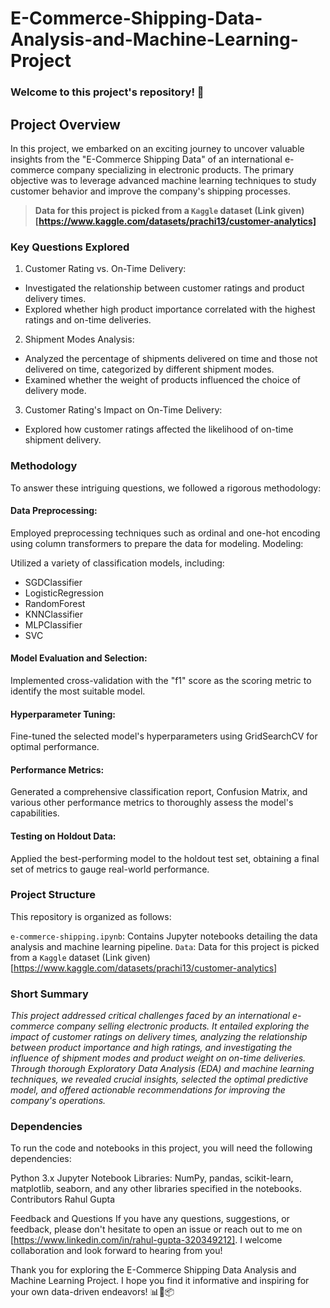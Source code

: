 # E-Commerce-Shipping-Data-Analysis-and-Machine-Learning-Project

### Welcome to this project's repository! 🚀

## Project Overview

In this project, we embarked on an exciting journey to uncover valuable insights from the "E-Commerce Shipping Data" of an international e-commerce company specializing in electronic products. The primary objective was to leverage advanced machine learning techniques to study customer behavior and improve the company's shipping processes.

> **Data for this project is picked from a `Kaggle` dataset (Link given) [https://www.kaggle.com/datasets/prachi13/customer-analytics]**

### Key Questions Explored
1. Customer Rating vs. On-Time Delivery:
  * Investigated the relationship between customer ratings and product delivery times.
  * Explored whether high product importance correlated with the highest ratings and on-time deliveries.
2. Shipment Modes Analysis:
  * Analyzed the percentage of shipments delivered on time and those not delivered on time, categorized by different shipment modes.
  * Examined whether the weight of products influenced the choice of delivery mode.
3. Customer Rating's Impact on On-Time Delivery:
  * Explored how customer ratings affected the likelihood of on-time shipment delivery.

### Methodology
To answer these intriguing questions, we followed a rigorous methodology:

#### Data Preprocessing:

Employed preprocessing techniques such as ordinal and one-hot encoding using column transformers to prepare the data for modeling.
Modeling:

Utilized a variety of classification models, including:
- SGDClassifier
- LogisticRegression
- RandomForest
- KNNClassifier
- MLPClassifier
- SVC

#### Model Evaluation and Selection:

Implemented cross-validation with the "f1" score as the scoring metric to identify the most suitable model.

#### Hyperparameter Tuning:

Fine-tuned the selected model's hyperparameters using GridSearchCV for optimal performance.

#### Performance Metrics:

Generated a comprehensive classification report, Confusion Matrix, and various other performance metrics to thoroughly assess the model's capabilities.

#### Testing on Holdout Data:

Applied the best-performing model to the holdout test set, obtaining a final set of metrics to gauge real-world performance.

### Project Structure
This repository is organized as follows:

`e-commerce-shipping.ipynb`: Contains Jupyter notebooks detailing the data analysis and machine learning pipeline.
`Data`: Data for this project is picked from a `Kaggle` dataset (Link given) [https://www.kaggle.com/datasets/prachi13/customer-analytics]

### Short Summary 
*This project addressed critical challenges faced by an international e-commerce company selling electronic products. It entailed exploring the impact of customer ratings on delivery times, analyzing the relationship between product importance and high ratings, and investigating the influence of shipment modes and product weight on on-time deliveries. Through thorough Exploratory Data Analysis (EDA) and machine learning techniques, we revealed crucial insights, selected the optimal predictive model, and offered actionable recommendations for improving the company's operations.*


### Dependencies
To run the code and notebooks in this project, you will need the following dependencies:

Python 3.x
Jupyter Notebook
Libraries: NumPy, pandas, scikit-learn, matplotlib, seaborn, and any other libraries specified in the notebooks.
Contributors
Rahul Gupta

Feedback and Questions
If you have any questions, suggestions, or feedback, please don't hesitate to open an issue or reach out to me on [https://www.linkedin.com/in/rahul-gupta-320349212]. I welcome collaboration and look forward to hearing from you!

Thank you for exploring the E-Commerce Shipping Data Analysis and Machine Learning Project. I hope you find it informative and inspiring for your own data-driven endeavors! 📊🤖📦
